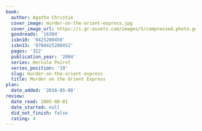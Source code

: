 ```yaml
---
book:
  author: Agatha Christie
  cover_image: murder-on-the-orient-express.jpg
  cover_image_url: https://i.gr-assets.com/images/S/compressed.photo.goodreads.com/books/1388267702l/16304.jpg
  goodreads: '16304'
  isbn10: '0425200450'
  isbn13: '9780425200452'
  pages: '322'
  publication_year: '2004'
  series: Hercule Poirot
  series_position: '10'
  slug: murder-on-the-orient-express
  title: Murder on the Orient Express
plan:
  date_added: '2016-05-08'
review:
  date_read: 2005-08-01
  date_started: null
  did_not_finish: false
  rating: 4
---
```

